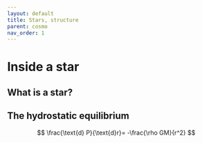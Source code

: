 ```yaml
---
layout: default
title: Stars, structure
parent: cosmo
nav_order: 1
---
```


# Inside a star

## What is a star?

## The hydrostatic equilibrium

$$ \frac{\text{d} P}{\text{d}r}= -\frac{\rho GM}{r^2} $$
